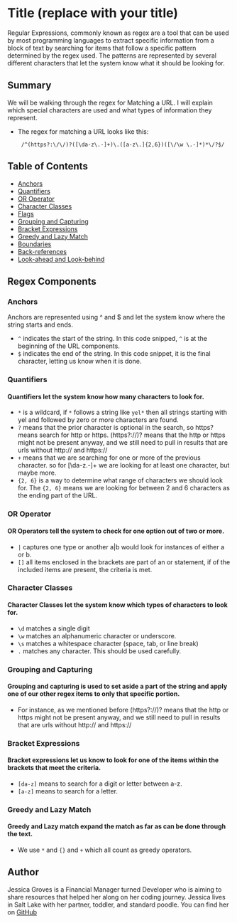 # Title (replace with your title)

Regular Expressions, commonly known as regex are a tool that can be used by most programming languages to extract specific information from a block of text by searching for items that follow a specific pattern determined by the regex used. The patterns are represented by several different characters that let the system know what it should be looking for.



## Summary


We will be walking through the regex for Matching a URL. I will explain which special characters are used and what types of information they represent.

* The regex for matching a URL looks like this:

       /^(https?:\/\/)?([\da-z\.-]+)\.([a-z\.]{2,6})([\/\w \.-]*)*\/?$/

## Table of Contents

- [Anchors](#anchors)
- [Quantifiers](#quantifiers)
- [OR Operator](#or-operator)
- [Character Classes](#character-classes)
- [Flags](#flags)
- [Grouping and Capturing](#grouping-and-capturing)
- [Bracket Expressions](#bracket-expressions)
- [Greedy and Lazy Match](#greedy-and-lazy-match)
- [Boundaries](#boundaries)
- [Back-references](#back-references)
- [Look-ahead and Look-behind](#look-ahead-and-look-behind)

## Regex Components

### Anchors

Anchors are represented using ^ and $ and let the system know where the string starts and ends. 
* `^` indicates the start of the string. In this code snipped, `^` is at the beginning of the URL components.
* `$` indicates the end of the string. In this code snippet, it is the final character, letting us know when it is done.


### Quantifiers

#### Quantifiers let the system know how many characters to look for.
  * `*` is a wildcard, if `*` follows a string like `yel*` then all strings starting with yel and followed by zero or more characters are found. 
   * `?` means that the prior character is optional in the search, so https? means search for http or https. (https?:\/\/)? means that the http or https might not be present anyway, and we still need to pull in results that are urls without http:// and https://
  * `+` means that we are searching for one or more of the previous character. so for [\da-z\.-]+ we are looking for at least one character, but maybe more.
  * `{2, 6}` is a way to determine what range of characters we should look for. The `{2, 6}` means we are looking for between 2 and 6 characters as the ending part of the URL.

### OR Operator

#### OR Operators tell the system to check for one option out of two or more.

  * `|` captures one type or another a|b would look for instances of either a or b.
  * `[]` all items enclosed in the brackets are part of an or statement, if of the included items are present, the criteria is met.

### Character Classes

#### Character Classes let the system know which types of characters to look for.

  * `\d` matches a single digit
  * `\w` matches an alphanumeric character or underscore.
  * `\s` matches a whitespace character (space, tab, or line break)
  * `.` matches any character. This should be used carefully.

### Grouping and Capturing

#### Grouping and capturing is used to set aside a part of the string and apply one of our other regex items to only that specific portion.

  * For instance, as we mentioned before (https?:\/\/)? means that the http or https might not be present anyway, and we still need to pull in results that are urls without http:// and https://


### Bracket Expressions

#### Bracket expressions let us know to look for one of the items within the brackets that meet the criteria.
  * `[da-z]` means to search for a digit or letter between a-z.
  * `[a-z]` means to search for a letter.

### Greedy and Lazy Match
#### Greedy and Lazy match expand the match as far as can be done through the text.
  * We use  `*` and `{}` and `+` which all count as greedy operators.


## Author

Jessica Groves is a Financial Manager turned Developer who is aiming to share resources that helped her along on her coding journey. Jessica lives in Salt Lake with her partner, toddler, and standard poodle. You can find her on [GitHub](https://github.com/jecoc0)

